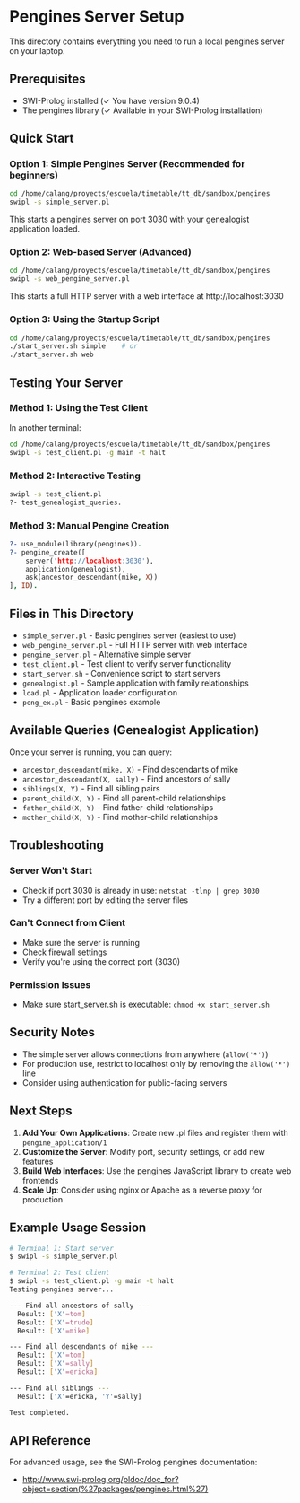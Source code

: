 # Pengines Server Setup

This directory contains everything you need to run a local pengines server on your laptop.

## Prerequisites

- SWI-Prolog installed (✓ You have version 9.0.4)
- The pengines library (✓ Available in your SWI-Prolog installation)

## Quick Start

### Option 1: Simple Pengines Server (Recommended for beginners)

```bash
cd /home/calang/proyects/escuela/timetable/tt_db/sandbox/pengines
swipl -s simple_server.pl
```

This starts a pengines server on port 3030 with your genealogist application loaded.

### Option 2: Web-based Server (Advanced)

```bash
cd /home/calang/proyects/escuela/timetable/tt_db/sandbox/pengines
swipl -s web_pengine_server.pl
```

This starts a full HTTP server with a web interface at http://localhost:3030

### Option 3: Using the Startup Script

```bash
cd /home/calang/proyects/escuela/timetable/tt_db/sandbox/pengines
./start_server.sh simple    # or
./start_server.sh web
```

## Testing Your Server

### Method 1: Using the Test Client

In another terminal:
```bash
cd /home/calang/proyects/escuela/timetable/tt_db/sandbox/pengines
swipl -s test_client.pl -g main -t halt
```

### Method 2: Interactive Testing

```bash
swipl -s test_client.pl
?- test_genealogist_queries.
```

### Method 3: Manual Pengine Creation

```prolog
?- use_module(library(pengines)).
?- pengine_create([
    server('http://localhost:3030'),
    application(genealogist),
    ask(ancestor_descendant(mike, X))
], ID).
```

## Files in This Directory

- `simple_server.pl` - Basic pengines server (easiest to use)
- `web_pengine_server.pl` - Full HTTP server with web interface
- `pengine_server.pl` - Alternative simple server
- `test_client.pl` - Test client to verify server functionality
- `start_server.sh` - Convenience script to start servers
- `genealogist.pl` - Sample application with family relationships
- `load.pl` - Application loader configuration
- `peng_ex.pl` - Basic pengines example

## Available Queries (Genealogist Application)

Once your server is running, you can query:

- `ancestor_descendant(mike, X)` - Find descendants of mike
- `ancestor_descendant(X, sally)` - Find ancestors of sally
- `siblings(X, Y)` - Find all sibling pairs
- `parent_child(X, Y)` - Find all parent-child relationships
- `father_child(X, Y)` - Find father-child relationships
- `mother_child(X, Y)` - Find mother-child relationships

## Troubleshooting

### Server Won't Start
- Check if port 3030 is already in use: `netstat -tlnp | grep 3030`
- Try a different port by editing the server files

### Can't Connect from Client
- Make sure the server is running
- Check firewall settings
- Verify you're using the correct port (3030)

### Permission Issues
- Make sure start_server.sh is executable: `chmod +x start_server.sh`

## Security Notes

- The simple server allows connections from anywhere (`allow('*')`)
- For production use, restrict to localhost only by removing the `allow('*')` line
- Consider using authentication for public-facing servers

## Next Steps

1. **Add Your Own Applications**: Create new .pl files and register them with `pengine_application/1`
2. **Customize the Server**: Modify port, security settings, or add new features
3. **Build Web Interfaces**: Use the pengines JavaScript library to create web frontends
4. **Scale Up**: Consider using nginx or Apache as a reverse proxy for production

## Example Usage Session

```bash
# Terminal 1: Start server
$ swipl -s simple_server.pl

# Terminal 2: Test client
$ swipl -s test_client.pl -g main -t halt
Testing pengines server...

--- Find all ancestors of sally ---
  Result: ['X'=tom]
  Result: ['X'=trude]
  Result: ['X'=mike]

--- Find all descendants of mike ---
  Result: ['X'=tom]
  Result: ['X'=sally]
  Result: ['X'=ericka]

--- Find all siblings ---
  Result: ['X'=ericka, 'Y'=sally]

Test completed.
```

## API Reference

For advanced usage, see the SWI-Prolog pengines documentation:
- http://www.swi-prolog.org/pldoc/doc_for?object=section(%27packages/pengines.html%27)

